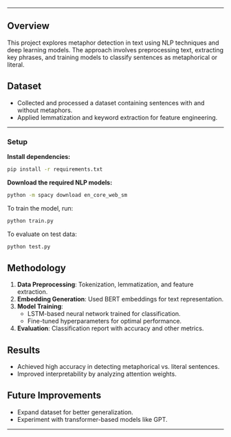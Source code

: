 
---
## **Overview**  
This project explores metaphor detection in text using NLP techniques and deep learning models. The approach involves preprocessing text, extracting key phrases, and training models to classify sentences as metaphorical or literal.  

## **Dataset**  
- Collected and processed a dataset containing sentences with and without metaphors.  
- Applied lemmatization and keyword extraction for feature engineering.  

---

### **Setup**  

**Install dependencies:**  
   ```bash
   pip install -r requirements.txt
   ```

**Download the required NLP models:**  
   ```bash
   python -m spacy download en_core_web_sm
   ```

To train the model, run:  
```bash
python train.py
```

To evaluate on test data:  
```bash
python test.py
```

## **Methodology**  
1. **Data Preprocessing**: Tokenization, lemmatization, and feature extraction.  
2. **Embedding Generation**: Used BERT embeddings for text representation.  
3. **Model Training**:  
   - LSTM-based neural network trained for classification.  
   - Fine-tuned hyperparameters for optimal performance.  
4. **Evaluation**: Classification report with accuracy and other metrics.  

## **Results**  
- Achieved high accuracy in detecting metaphorical vs. literal sentences.  
- Improved interpretability by analyzing attention weights.  

## **Future Improvements**  
- Expand dataset for better generalization.  
- Experiment with transformer-based models like GPT.  

---